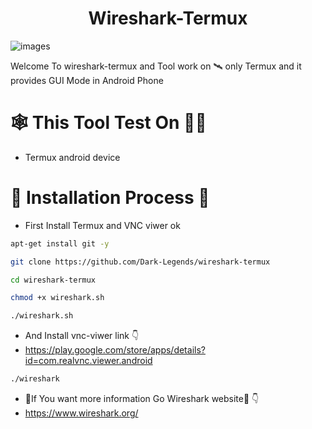 <h1 align="center">Wireshark-Termux</h1>

![images](https://github.com/Dark-Legends/Terminal-backup/assets/142109781/db7a12ff-1da4-4301-8b67-95299e578f22)

Welcome To wireshark-termux and Tool work on 🛰 only Termux and it provides GUI Mode in Android Phone

                                       
# 🕸 This Tool Test On 👨‍💻
- Termux android device

# 🛑 Installation Process 🛑
- First Install Termux and VNC viwer ok
```bash
apt-get install git -y
```
```bash
git clone https://github.com/Dark-Legends/wireshark-termux
```

```bash
cd wireshark-termux
```
```bash
chmod +x wireshark.sh
```
```bash
./wireshark.sh
```
- And Install vnc-viwer link 👇
- https://play.google.com/store/apps/details?id=com.realvnc.viewer.android

```bash
./wireshark
```

- 🛑If You want more information Go Wireshark website🛑 👇 
- https://www.wireshark.org/
